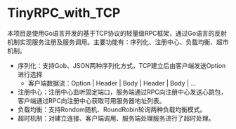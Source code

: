 # TinyRPC_with_TCP
本项目是使用Go语言开发的基于TCP协议的轻量级RPC框架，通过Go语言的反射机制实现服务注册及服务调用。主要功能有：序列化、注册中心、负载均衡、超市机制。
* 序列化：支持Gob、JSON两种序列化方式，TCP建立后由客户端发送Option进行选择
  - 客户端数据流：Option | Header | Body | Header | Body | …
* 注册中心：注册中心监听固定端口，服务端通过RPC向注册中心发送心跳包，客户端通过RPC向注册中心获取可用服务器地址列表。
* 负载均衡：支持Rondom随机、RoundRobin轮询两种负载均衡模式。
* 超时机制：对建立连接、客户端调用、服务端处理服务进行了超时处理。
